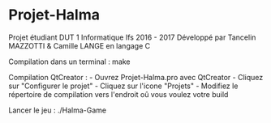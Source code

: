 # Projet-Halma
Projet étudiant DUT 1 Informatique Ifs 2016 - 2017
Développé par Tancelin MAZZOTTI & Camille LANGE en langage C

Compilation dans un terminal : make

Compilation QtCreator : - Ouvrez Projet-Halma.pro avec QtCreator
                        - Cliquez sur "Configurer le projet"
                        - Cliquez sur l'icone "Projets"
                        - Modifiez le répertoire de compilation vers l'endroit oû vous voulez votre build

Lancer le jeu : ./Halma-Game
